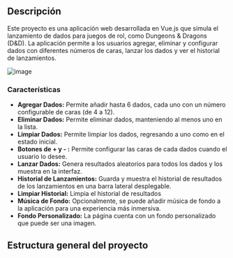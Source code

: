 ## Descripción

Este proyecto es una aplicación web desarrollada en Vue.js que simula el lanzamiento de dados para juegos de rol, como Dungeons & Dragons (D&D). La aplicación permite a los usuarios agregar, eliminar y configurar dados con diferentes números de caras, lanzar los dados y ver el historial de lanzamientos.

![image](https://github.com/user-attachments/assets/ca61dbeb-b885-461f-8ab7-ef2c98182902)

### Características

- **Agregar Dados:** Permite añadir hasta 6 dados, cada uno con un número configurable de caras (de 4 a 12).
- **Eliminar Dados:** Permite eliminar dados, manteniendo al menos uno en la lista.
- **Limpiar Dados:** Permite limpiar los dados, regresando a uno como en el estado inicial.
- **Botones de + y - :** Permite configurar las caras de cada dados cuando el usuario lo desee.
- **Lanzar Dados:** Genera resultados aleatorios para todos los dados y los muestra en la interfaz.
- **Historial de Lanzamientos:** Guarda y muestra el historial de resultados de los lanzamientos en una barra lateral desplegable.
- **Limpiar Historial:** Limpia el historial de resultados
- **Música de Fondo:** Opcionalmente, se puede añadir música de fondo a la aplicación para una experiencia más inmersiva.
- **Fondo Personalizado:** La página cuenta con un fondo personalizado que puede ser una imagen.

## Estructura general del proyecto
